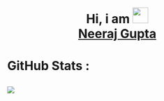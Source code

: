 <!--
**minex970/minex970** is a ✨ _special_ ✨ repository because its `README.md` (this file) appears on your GitHub profile.

Here are some ideas to get you started:

- 🔭 I’m currently working on ...
- 🌱 I’m currently learning ...
- 👯 I’m looking to collaborate on ...
- 🤔 I’m looking for help with ...
- 💬 Ask me about ...
- 📫 How to reach me: ...
- 😄 Pronouns: ...
- ⚡ Fun fact: ...
-->

<div align="center"><h1> Hi, i am <img src="https://raw.githubusercontent.com/TheDudeThatCode/TheDudeThatCode/master/Assets/Hi.gif" width="36px"/> <div class="badge-base LI-profile-badge" data-locale="en_US" data-size="medium" data-theme="light" data-type="VERTICAL" data-vanity="970neerajgupta" data-version="v1"><a class="badge-base__link LI-simple-link" href="https://in.linkedin.com/in/970neerajgupta?trk=profile-badge">Neeraj Gupta</a></div> </h1> </div>


# GitHub Stats : 
<!-- ![](https://github-readme-stats.vercel.app/api?username=minex970&hide_border=false&include_all_commits=false&count_private=false) -->
<!-- ![](https://github-readme-streak-stats.herokuapp.com/?user=minex970&hide_border=false) -->
![](https://github-readme-stats.vercel.app/api/top-langs/?username=minex970&hide_border=false&include_all_commits=false&count_private=false&layout=compact)
---
<!-- [![](https://visitcount.itsvg.in/api?id=minex970&icon=0&color=0)](https://visitcount.itsvg.in) -->
<!-- made using https://prm.pushkaryadav.in -->              
